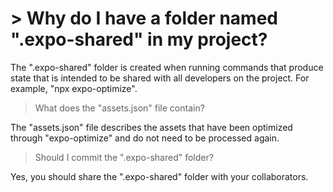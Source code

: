 # > Why do I have a folder named ".expo-shared" in my project?

The ".expo-shared" folder is created when running commands that produce state that is intended to be shared with all developers on the project. For example, "npx expo-optimize".

> What does the "assets.json" file contain?

The "assets.json" file describes the assets that have been optimized through "expo-optimize" and do not need to be processed again.

> Should I commit the ".expo-shared" folder?

Yes, you should share the ".expo-shared" folder with your collaborators.
